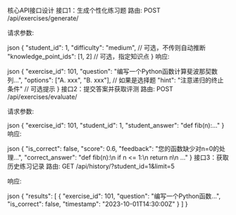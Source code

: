 核心API接口设计
接口1：生成个性化练习题
路由: POST /api/exercises/generate/

请求参数:

json
{
  "student_id": 1,
  "difficulty": "medium",  // 可选，不传则自动推断
  "knowledge_point_ids": [1, 2]  // 可选，指定知识点
}
响应:

json
{
  "exercise_id": 101,
  "question": "编写一个Python函数计算斐波那契数列...",
  "options": ["A. xxx", "B. xxx"],  // 如果是选择题
  "hint": "注意递归的终止条件"  // 可选提示
}
接口2：提交答案并获取评测
路由: POST /api/exercises/evaluate/

请求参数:

json
{
  "exercise_id": 101,
  "student_id": 1,
  "student_answer": "def fib(n):..."
}
响应:

json
{
  "is_correct": false,
  "score": 0.6,
  "feedback": "您的函数缺少对n=0的处理...",
  "correct_answer": "def fib(n):\n    if n <= 1:\n        return n\n    ..."
}
接口3：获取历史练习记录
路由: GET /api/history/?student_id=1&limit=5

响应:

json
{
  "results": [
    {
      "exercise_id": 101,
      "question": "编写一个Python函数...",
      "is_correct": false,
      "timestamp": "2023-10-01T14:30:00Z"
    }
  ]
}